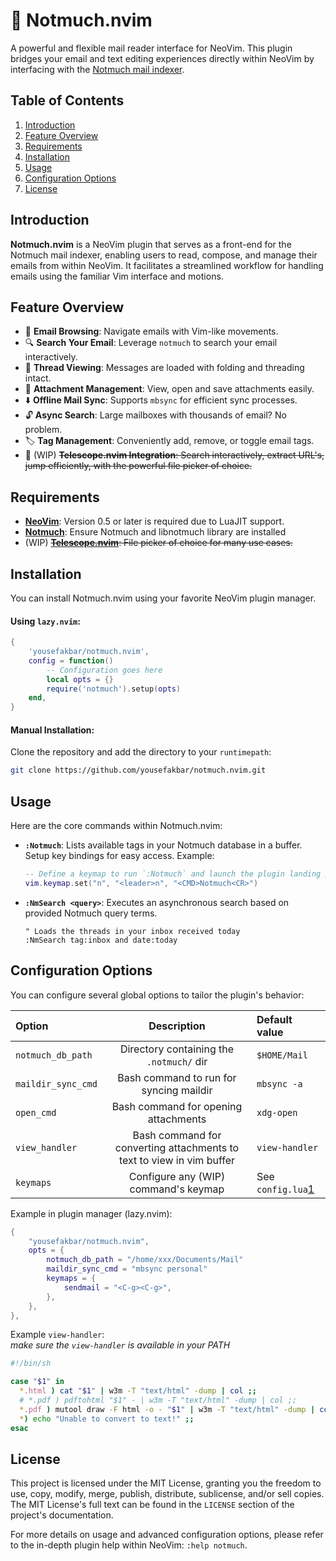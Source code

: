 # 📨 Notmuch.nvim

A powerful and flexible mail reader interface for NeoVim. This plugin bridges
your email and text editing experiences directly within NeoVim by interfacing
with the [Notmuch mail indexer](https://notmuchmail.org).

## Table of Contents

1. [Introduction](#introduction)
2. [Feature Overview](#feature-overview)
3. [Requirements](#requirements)
4. [Installation](#installation)
5. [Usage](#usage)
6. [Configuration Options](#configuration-options)
7. [License](#license)

## Introduction

**Notmuch.nvim** is a NeoVim plugin that serves as a front-end for the Notmuch
mail indexer, enabling users to read, compose, and manage their emails from
within NeoVim. It facilitates a streamlined workflow for handling emails using
the familiar Vim interface and motions.

<!--
> [!IMPORTANT]
> This plugin requires NeoVim 0.5 or later to leverage its LuaJIT capabilities.
> You also need to have `telescope.nvim` for this plugin to work.
-->

## Feature Overview

- 📧 **Email Browsing**: Navigate emails with Vim-like movements.
- 🔍 **Search Your Email**: Leverage `notmuch` to search your email interactively.
- 🔗 **Thread Viewing**: Messages are loaded with folding and threading intact.
- 📎 **Attachment Management**: View, open and save attachments easily.
- ⬇️ **Offline Mail Sync**: Supports `mbsync` for efficient sync processes.
- 🔓 **Async Search**: Large mailboxes with thousands of email? No problem.
- 🏷️ **Tag Management**: Conveniently add, remove, or toggle email tags.
- 🔭 (WIP) ~~**Telescope.nvim Integration**: Search interactively, extract URL's, jump
  efficiently, with the powerful file picker of choice.~~

## Requirements

- **[NeoVim](https://github.com/neovim/neovim)**: Version 0.5 or later is
  required due to LuaJIT support.
- **[Notmuch](https://notmuchmail.org)**: Ensure Notmuch and libnotmuch library
  are installed
- (WIP) ~~**[Telescope.nvim](https://github.com/nvim-telescope/telescope.nvim)**: File
  picker of choice for many use cases.~~

## Installation

You can install Notmuch.nvim using your favorite NeoVim plugin manager.

#### Using `lazy.nvim`:
```lua
{
    'yousefakbar/notmuch.nvim',
    config = function()
        -- Configuration goes here
        local opts = {}
        require('notmuch').setup(opts)
    end,
}
```

#### Manual Installation:
Clone the repository and add the directory to your `runtimepath`:
```bash
git clone https://github.com/yousefakbar/notmuch.nvim.git
```

## Usage

Here are the core commands within Notmuch.nvim:

- **`:Notmuch`**: Lists available tags in your Notmuch database in a buffer.
  Setup key bindings for easy access. Example: 

  ```lua
  -- Define a keymap to run `:Notmuch` and launch the plugin landing page
  vim.keymap.set("n", "<leader>n", "<CMD>Notmuch<CR>")
  ```

- **`:NmSearch <query>`**: Executes an asynchronous search based on provided
  Notmuch query terms.

  ```vim
  " Loads the threads in your inbox received today
  :NmSearch tag:inbox and date:today
  ```

## Configuration Options

You can configure several global options to tailor the plugin's behavior:

| Option             | Description                              | Default value       |
| :----------------- | :--------------------------------------: | :------------       |
| `notmuch_db_path`  | Directory containing the `.notmuch/` dir | `$HOME/Mail`        |
| `maildir_sync_cmd` | Bash command to run for syncing maildir  | `mbsync -a`         |
| `open_cmd`         | Bash command for opening attachments     | `xdg-open`          |
| `view_handler`         | Bash command for converting attachments to text to view in vim buffer     | `view-handler`          |
| `keymaps`          | Configure any (WIP) command's keymap     | See `config.lua`[1] |

[1]: https://github.com/yousefakbar/notmuch.nvim/blob/main/lua/notmuch/config.lua

Example in plugin manager (lazy.nvim):

```lua
{
    "yousefakbar/notmuch.nvim",
    opts = {
        notmuch_db_path = "/home/xxx/Documents/Mail"
        maildir_sync_cmd = "mbsync personal"
        keymaps = {
            sendmail = "<C-g><C-g>",
        },
    },
},
```

Example `view-handler`:  
*make sure the `view-handler` is available in your PATH*

``` sh
#!/bin/sh

case "$1" in
  *.html ) cat "$1" | w3m -T "text/html" -dump | col ;;
  # *.pdf ) pdftohtml "$1" - | w3m -T "text/html" -dump | col ;;
  *.pdf ) mutool draw -F html -o - "$1" | w3m -T "text/html" -dump | col ;;
  *) echo "Unable to convert to text!" ;;
esac
```

## License

This project is licensed under the MIT License, granting you the freedom to use,
copy, modify, merge, publish, distribute, sublicense, and/or sell copies. The
MIT License's full text can be found in the `LICENSE` section of the project's
documentation.

For more details on usage and advanced configuration options, please refer to
the in-depth plugin help within NeoVim: `:help notmuch`.
